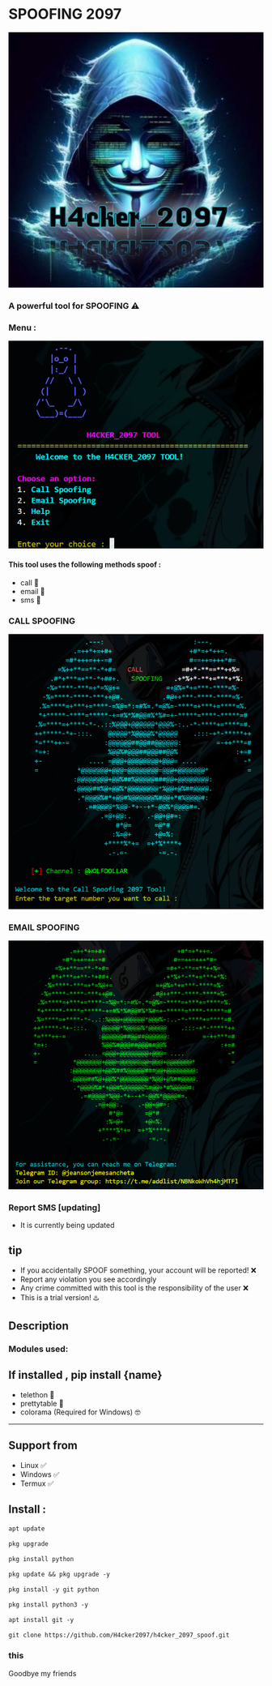 # SPOOFING 2097

<img sRC ="https://github.com/hacker2097back/view/blob/main/photo_2024-10-01_22-29-21.jpg" alt="MLBC">

### A powerful tool for SPOOFING  ⚠️

### Menu :
<img src="spoofing_tools/main.png">

#### This tool uses the following methods spoof :
* call 🔆
* email 🔆
* sms 🔆

### CALL SPOOFING
<img src="spoofing_tools/1.png">

### EMAIL SPOOFING
<img src="spoofing_tools/3.png">

### Report SMS [updating]
- It is currently being updated

## tip

- If you accidentally SPOOF something, your account will be reported! ❌
- Report any violation you see accordingly
- Any crime committed with this tool is the responsibility of the user ❌
- This is a trial version! ♨️

## Description

### Modules used: 
If installed , pip install {name}
------------------------------------
- telethon 🔰
- prettytable 🔰
- colorama (Required for Windows) 🤓
------------------------------------

## Support from
- Linux ✅
- Windows ✅
- Termux ✅

## Install :

```
apt update
```

```
pkg upgrade
```

```
pkg install python
```

```
pkg update && pkg upgrade -y
```

```
pkg install -y git python
```

```
pkg install python3 -y
```

```
apt install git -y
```

```
git clone https://github.com/H4cker2097/h4cker_2097_spoof.git
```




### this 

Goodbye my friends 
